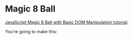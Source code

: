 # Magic 8 Ball

[JavaScript Magic 8 Ball with Basic DOM Manipulation tutorial](https://medium.com/@kellylougheed/javascript-magic-8-ball-with-basic-dom-manipulation-1636b83c3c26).


You're going to make this:

